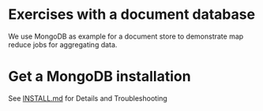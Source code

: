 # Exercises with a document database

We use MongoDB as example for a document store to demonstrate map reduce jobs for aggregating data.

# Get a MongoDB installation

See [INSTALL.md](https://github.com/Digital-Media/big_data/blob/main/document/INSTALL.md) for Details and Troubleshooting